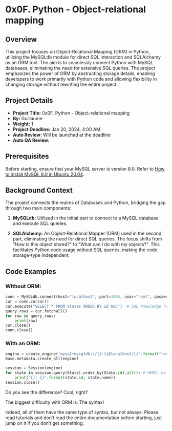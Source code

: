 # 0x0F. Python - Object-relational mapping

## Overview

This project focuses on Object-Relational Mapping (ORM) in Python, utilizing the MySQLdb module for direct SQL interaction and SQLAlchemy as an ORM tool. The aim is to seamlessly connect Python with MySQL databases, eliminating the need for extensive SQL queries. The project emphasizes the power of ORM by abstracting storage details, enabling developers to work primarily with Python code and allowing flexibility in changing storage without rewriting the entire project.

## Project Details

- **Project Title:** 0x0F. Python - Object-relational mapping
- **By:** Guillaume
- **Weight:** 1
- **Project Deadline:** Jan 20, 2024, 4:00 AM
- **Auto Review:** Will be launched at the deadline
- **Auto QA Review:**

## Prerequisites

Before starting, ensure that your MySQL server is version 8.0. Refer to [How to install MySQL 8.0 in Ubuntu 20.04](<MySQL Installation Guide Link>).

## Background Context

The project connects the realms of Databases and Python, bridging the gap through two main components:

1. **MySQLdb:** Utilized in the initial part to connect to a MySQL database and execute SQL queries.

2. **SQLAlchemy:** An Object-Relational Mapper (ORM) used in the second part, eliminating the need for direct SQL queries. The focus shifts from "How is this object stored?" to "What can I do with my objects?". This facilitates Python code usage without SQL queries, making the code storage-type independent.

## Code Examples

### Without ORM:

```python
conn = MySQLdb.connect(host="localhost", port=3306, user="root", passwd="root", db="my_db", charset="utf8")
cur = conn.cursor()
cur.execute("SELECT * FROM states ORDER BY id ASC")  # SQL knowledge required to fetch states
query_rows = cur.fetchall()
for row in query_rows:
    print(row)
cur.close()
conn.close()
```
### With an ORM:

```python
engine = create_engine('mysql+mysqldb://{}:{}@localhost/{}'.format("root", "root", "my_db"), pool_pre_ping=True)
Base.metadata.create_all(engine)

session = Session(engine)
for state in session.query(State).order_by(State.id).all(): # HERE: no SQL query, only objects!
    print("{}: {}".format(state.id, state.name))
session.close()
``` 
Do you see the difference? Cool, right?

The biggest difficulty with ORM is: The syntax!

Indeed, all of them have the same type of syntax, but not always. Please read tutorials and don’t read the entire documentation before starting, just jump on it if you don’t get something.

